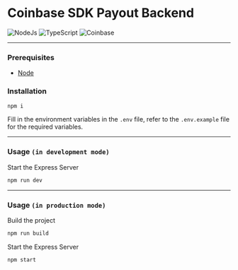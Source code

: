# Coinbase SDK Payout Backend

![NodeJs](https://img.shields.io/badge/Node.js-339933?style=for-the-badge&logo=nodedotjs&logoColor=white)
![TypeScript](https://img.shields.io/badge/-TypeScript-007ACC?style=for-the-badge&logo=typescript&logoColor=white)
![Coinbase](https://img.shields.io/badge/Coinbase-0052FF?style=for-the-badge&logo=Coinbase&logoColor=white)

<hr/>

### Prerequisites

- [Node](https://nodejs.org/en/download)

### Installation

```bash
npm i
```

Fill in the environment variables in the `.env` file, refer to the `.env.example` file for the required variables.

---
### Usage `(in development mode)`

Start the Express Server

```bash
npm run dev
```
---

### Usage `(in production mode)`

Build the project

```bash
npm run build
```

Start the Express Server

```bash
npm start
```
